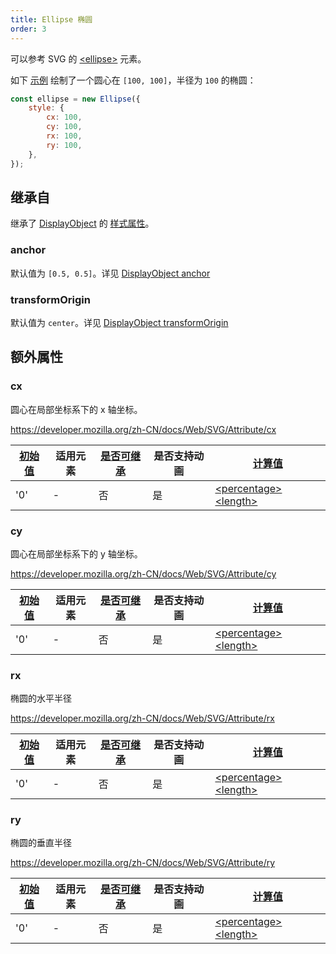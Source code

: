 ```yaml
---
title: Ellipse 椭圆
order: 3
---
```


可以参考 SVG 的 [\<ellipse\>](https://developer.mozilla.org/zh-CN/docs/Web/SVG/Element/ellipse) 元素。

如下 [示例](/examples/shape/ellipse/#ellipse) 绘制了一个圆心在 `[100, 100]`，半径为 `100` 的椭圆：

```js
const ellipse = new Ellipse({
    style: {
        cx: 100,
        cy: 100,
        rx: 100,
        ry: 100,
    },
});
```

## 继承自

继承了 [DisplayObject](/api/basic/display-object) 的 [样式属性](/api/basic/display-object#绘图属性)。

### anchor

默认值为 `[0.5, 0.5]`。详见 [DisplayObject anchor](/api/basic/display-object#anchor)

### transformOrigin

默认值为 `center`。详见 [DisplayObject transformOrigin](/api/basic/display-object#transformOrigin)

## 额外属性

### cx

圆心在局部坐标系下的 x 轴坐标。

<https://developer.mozilla.org/zh-CN/docs/Web/SVG/Attribute/cx>

| [初始值](/api/css/css-properties-values-api#initial-value) | 适用元素 | [是否可继承](/api/css/inheritance) | 是否支持动画 | [计算值](/api/css/css-properties-values-api#computed-value) |
| --- | --- | --- | --- | --- |
| '0' | - | 否 | 是 | [\<percentage\>](/api/css/css-properties-values-api#percentage) [\<length\>](/api/css/css-properties-values-api#length) |

### cy

圆心在局部坐标系下的 y 轴坐标。

<https://developer.mozilla.org/zh-CN/docs/Web/SVG/Attribute/cy>

| [初始值](/api/css/css-properties-values-api#initial-value) | 适用元素 | [是否可继承](/api/css/inheritance) | 是否支持动画 | [计算值](/api/css/css-properties-values-api#computed-value) |
| --- | --- | --- | --- | --- |
| '0' | - | 否 | 是 | [\<percentage\>](/api/css/css-properties-values-api#percentage) [\<length\>](/api/css/css-properties-values-api#length) |

### rx

椭圆的水平半径

<https://developer.mozilla.org/zh-CN/docs/Web/SVG/Attribute/rx>

| [初始值](/api/css/css-properties-values-api#initial-value) | 适用元素 | [是否可继承](/api/css/inheritance) | 是否支持动画 | [计算值](/api/css/css-properties-values-api#computed-value) |
| --- | --- | --- | --- | --- |
| '0' | - | 否 | 是 | [\<percentage\>](/api/css/css-properties-values-api#percentage) [\<length\>](/api/css/css-properties-values-api#length) |

### ry

椭圆的垂直半径

<https://developer.mozilla.org/zh-CN/docs/Web/SVG/Attribute/ry>

| [初始值](/api/css/css-properties-values-api#initial-value) | 适用元素 | [是否可继承](/api/css/inheritance) | 是否支持动画 | [计算值](/api/css/css-properties-values-api#computed-value) |
| --- | --- | --- | --- | --- |
| '0' | - | 否 | 是 | [\<percentage\>](/api/css/css-properties-values-api#percentage) [\<length\>](/api/css/css-properties-values-api#length) |
